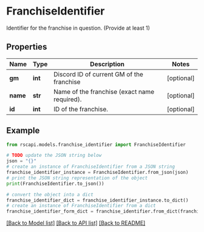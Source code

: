 # FranchiseIdentifier

Identifier for the franchise in question. (Provide at least 1)

## Properties

Name | Type | Description | Notes
------------ | ------------- | ------------- | -------------
**gm** | **int** | Discord ID of current GM of the franchise | [optional] 
**name** | **str** | Name of the franchise (exact name required). | [optional] 
**id** | **int** | ID of the franchise. | [optional] 

## Example

```python
from rscapi.models.franchise_identifier import FranchiseIdentifier

# TODO update the JSON string below
json = "{}"
# create an instance of FranchiseIdentifier from a JSON string
franchise_identifier_instance = FranchiseIdentifier.from_json(json)
# print the JSON string representation of the object
print(FranchiseIdentifier.to_json())

# convert the object into a dict
franchise_identifier_dict = franchise_identifier_instance.to_dict()
# create an instance of FranchiseIdentifier from a dict
franchise_identifier_form_dict = franchise_identifier.from_dict(franchise_identifier_dict)
```
[[Back to Model list]](../README.md#documentation-for-models) [[Back to API list]](../README.md#documentation-for-api-endpoints) [[Back to README]](../README.md)



